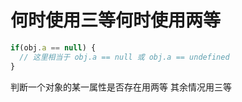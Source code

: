 
# 何时使用三等何时使用两等

```js
if(obj.a == null) {
  // 这里相当于 obj.a == null 或 obj.a == undefined
}
```

判断一个对象的某一属性是否存在用两等  其余情况用三等
